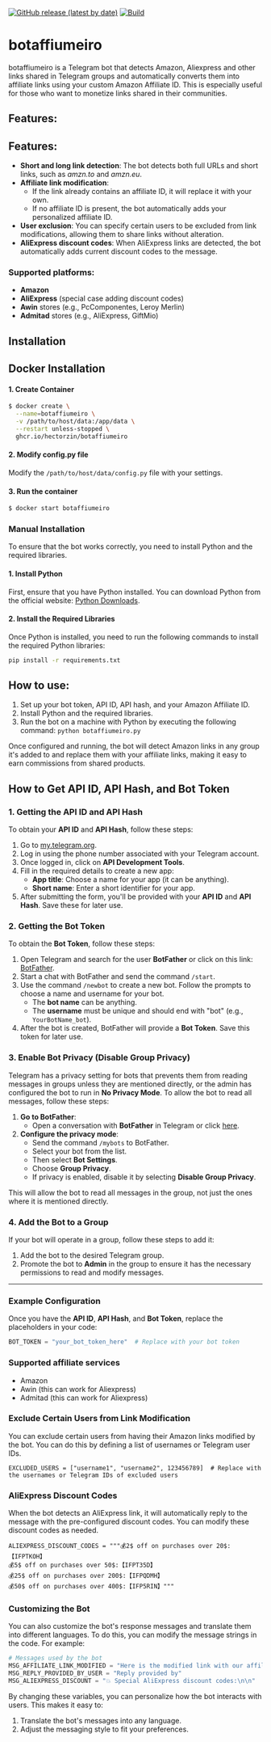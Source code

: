 [![GitHub release (latest by date)](https://img.shields.io/github/v/release/hectorzin/botaffiumeiro)](https://github.com/hectorzin/botaffiumeiro/releases)
[![Build](https://img.shields.io/github/actions/workflow/status/hectorzin/botaffiumeiro/deploy.yml)](https://github.com/hectorzin/botaffiumeiro/actions/workflows/deploy.yml)

# botaffiumeiro

botaffiumeiro is a Telegram bot that detects Amazon, Aliexpress and other links shared in Telegram groups and automatically converts them into affiliate links using your custom Amazon Affiliate ID. This is especially useful for those who want to monetize links shared in their communities.

## Features:

## Features:

- **Short and long link detection**: The bot detects both full URLs and short links, such as *amzn.to* and *amzn.eu*.
- **Affiliate link modification**: 
  - If the link already contains an affiliate ID, it will replace it with your own.
  - If no affiliate ID is present, the bot automatically adds your personalized affiliate ID.
- **User exclusion**: You can specify certain users to be excluded from link modifications, allowing them to share links without alteration.
- **AliExpress discount codes**: When AliExpress links are detected, the bot automatically adds current discount codes to the message.

### Supported platforms:

- **Amazon**
- **AliExpress** (special case adding discount codes)
- **Awin** stores (e.g., PcComponentes, Leroy Merlin)
- **Admitad** stores (e.g., AliExpress, GiftMio)

## Installation

## Docker Installation

#### 1. Create Container

```bash
$ docker create \
  --name=botaffiumeiro \
  -v /path/to/host/data:/app/data \
  --restart unless-stopped \
  ghcr.io/hectorzin/botaffiumeiro
```

#### 2. Modify config.py file

Modify the `/path/to/host/data/config.py` file with your settings.

#### 3. Run the container

```bash
$ docker start botaffiumeiro
```

### Manual Installation

To ensure that the bot works correctly, you need to install Python and the required libraries.

#### 1. Install Python

First, ensure that you have Python installed. You can download Python from the official website: [Python Downloads](https://www.python.org/downloads/).

#### 2. Install the Required Libraries

Once Python is installed, you need to run the following commands to install the required Python libraries:

```bash
pip install -r requirements.txt
```

## How to use:

1. Set up your bot token, API ID, API hash, and your Amazon Affiliate ID.
2. Install Python and the required libraries.
3. Run the bot on a machine with Python by executing the following command: `python botaffiumeiro.py`

Once configured and running, the bot will detect Amazon links in any group it's added to and replace them with your affiliate links, making it easy to earn commissions from shared products.

## How to Get API ID, API Hash, and Bot Token

### 1. Getting the API ID and API Hash

To obtain your **API ID** and **API Hash**, follow these steps:

1. Go to [my.telegram.org](https://my.telegram.org).
2. Log in using the phone number associated with your Telegram account.
3. Once logged in, click on **API Development Tools**.
4. Fill in the required details to create a new app:
   - **App title**: Choose a name for your app (it can be anything).
   - **Short name**: Enter a short identifier for your app.
5. After submitting the form, you'll be provided with your **API ID** and **API Hash**. Save these for later use.

### 2. Getting the Bot Token

To obtain the **Bot Token**, follow these steps:

1. Open Telegram and search for the user **BotFather** or click on this link: [BotFather](https://t.me/BotFather).
2. Start a chat with BotFather and send the command `/start`.
3. Use the command `/newbot` to create a new bot. Follow the prompts to choose a name and username for your bot.
   - The **bot name** can be anything.
   - The **username** must be unique and should end with "bot" (e.g., `YourBotName_bot`).
4. After the bot is created, BotFather will provide a **Bot Token**. Save this token for later use.

### 3. Enable Bot Privacy (Disable Group Privacy)

Telegram has a privacy setting for bots that prevents them from reading messages in groups unless they are mentioned directly, or the admin has configured the bot to run in **No Privacy Mode**. To allow the bot to read all messages, follow these steps:

1. **Go to BotFather**:
   - Open a conversation with **BotFather** in Telegram or click [here](https://t.me/BotFather).
2. **Configure the privacy mode**:
   - Send the command `/mybots` to BotFather.
   - Select your bot from the list.
   - Then select **Bot Settings**.
   - Choose **Group Privacy**.
   - If privacy is enabled, disable it by selecting **Disable Group Privacy**.

This will allow the bot to read all messages in the group, not just the ones where it is mentioned directly.

### 4. Add the Bot to a Group

If your bot will operate in a group, follow these steps to add it:

1. Add the bot to the desired Telegram group.
2. Promote the bot to **Admin** in the group to ensure it has the necessary permissions to read and modify messages.

---

### Example Configuration

Once you have the **API ID**, **API Hash**, and **Bot Token**, replace the placeholders in your code:

```python
BOT_TOKEN = "your_bot_token_here"  # Replace with your bot token
```

### Supported affiliate services
- Amazon
- Awin (this can work for Aliexpress)
- Admitad (this can work for Aliexpress)

### Exclude Certain Users from Link Modification

You can exclude certain users from having their Amazon links modified by the bot. You can do this by defining a list of usernames or Telegram user IDs.

```
EXCLUDED_USERS = ["username1", "username2", 123456789]  # Replace with the usernames or Telegram IDs of excluded users
```

### AliExpress Discount Codes

When the bot detects an AliExpress link, it will automatically reply to the message with the pre-configured discount codes. You can modify these discount codes as needed.

```
ALIEXPRESS_DISCOUNT_CODES = """💰2$ off on purchases over 20$:【IFPTKOH】
💰5$ off on purchases over 50$:【IFPT35D】
💰25$ off on purchases over 200$:【IFPQDMH】
💰50$ off on purchases over 400$:【IFP5RIN】"""
```

### Customizing the Bot

You can also customize the bot's response messages and translate them into different languages. To do this, you can modify the message strings in the code. For example:

```python
# Messages used by the bot
MSG_AFFILIATE_LINK_MODIFIED = "Here is the modified link with our affiliate program:"
MSG_REPLY_PROVIDED_BY_USER = "Reply provided by"
MSG_ALIEXPRESS_DISCOUNT = "💥 Special AliExpress discount codes:\n\n"
```

By changing these variables, you can personalize how the bot interacts with users. This makes it easy to:

1. Translate the bot's messages into any language.
2. Adjust the messaging style to fit your preferences.